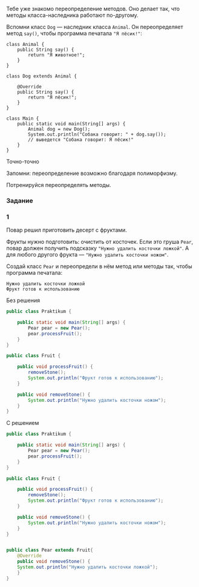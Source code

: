 Тебе уже знакомо переопределение методов. Оно делает так, что методы класса-наследника работают по-другому.

Вспомни класс `Dog` — наследник класса `Animal`. Он переопределяет метод `say()`, чтобы программа печатала `"Я пёсик!"`:
```
class Animal {
    public String say() {
        return "Я животное!";
    }
}

class Dog extends Animal {

    @Override
    public String say() {
        return "Я пёсик!";
    }
}

class Main {
    public static void main(String[] args) {
        Animal dog = new Dog();
        System.out.println("Собака говорит: " + dog.say()); 
        // выведется "Собака говорит: Я пёсик!"
    }
} 
```

Точно-точно

Запомни: переопределение возможно благодаря полиморфизму.

Потренируйся переопределять методы.

### Задание
### 1

Повар решил приготовить десерт с фруктами.

Фрукты нужно подготовить: очистить от косточек. Если это груша `Pear`, повар должен получить подсказку `"Нужно удалить косточки ложкой"`. А для любого другого фрукта — `"Нужно удалить косточки ножом"`.

Создай класс `Pear` и переопредели в нём метод или методы так, чтобы программа печатала:
```
Нужно удалить косточки ложкой
Фрукт готов к использованию 
```
Без решения
```Java
public class Praktikum {

    public static void main(String[] args) {
        Pear pear = new Pear();
        pear.processFruit();
    }
}

public class Fruit {

    public void processFruit() {
        removeStone();
        System.out.println("Фрукт готов к использованию");
    }

    public void removeStone() {
        System.out.println("Нужно удалить косточки ножом");
    }
}
```

С решением
```Java
public class Praktikum {

    public static void main(String[] args) {
        Pear pear = new Pear();
        pear.processFruit();
    }
}

public class Fruit {

    public void processFruit() {
        removeStone();
        System.out.println("Фрукт готов к использованию");
    }

    public void removeStone() {
        System.out.println("Нужно удалить косточки ножом");
    }
}


public class Pear extends Fruit{
    @Override
    public void removeStone() {
    System.out.println("Нужно удалить косточки ложкой");
    }
}
```
